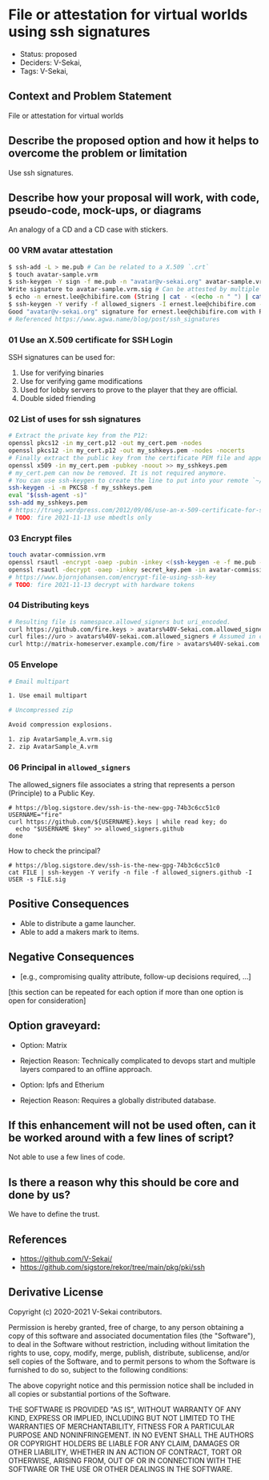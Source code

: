 # File or attestation for virtual worlds using ssh signatures

- Status: proposed <!-- draft | rejected | accepted | deprecated | superseded by -->
- Deciders: V-Sekai,
- Tags: V-Sekai,

## Context and Problem Statement

File or attestation for virtual worlds

## Describe the proposed option and how it helps to overcome the problem or limitation

Use ssh signatures. 

## Describe how your proposal will work, with code, pseudo-code, mock-ups, or diagrams

An analogy of a CD and a CD case with stickers.

### 00 VRM avatar attestation

```bash
$ ssh-add -L > me.pub # Can be related to a X.509 `.crt`
$ touch avatar-sample.vrm
$ ssh-keygen -Y sign -f me.pub -n "avatar@v-sekai.org" avatar-sample.vrm
Write signature to avatar-sample.vrm.sig # Can be attested by multiple people with multiple `.sig`
$ echo -n ernest.lee@chibifire.com (String | cat - <(echo -n " ") | cat - <(ssh-add -L) > allowed_signers # Can have more than one line. T
$ ssh-keygen -Y verify -f allowed_signers -I ernest.lee@chibifire.com -n "avatar@v-sekai.org" -s avatar-sample.vrm.sig < avatar-sample.vrm
Good "avatar@v-sekai.org" signature for ernest.lee@chibifire.com with RSA key SHA256:W7APE+9tyFUdGzzcYCwcdknWm0vb1KPso8XogFP2u+k
# Referenced https://www.agwa.name/blog/post/ssh_signatures
```

### 01 Use an X.509 certificate for SSH Login

SSH signatures can be used for:

1. Use for verifying binaries
2. Use for verifying game modifications
3. Used for lobby servers to prove to the player that they are official.
4. Double sided friending

### 02 List of uses for ssh signatures

```bash
# Extract the private key from the P12:
openssl pkcs12 -in my_cert.p12 -out my_cert.pem -nodes
openssl pkcs12 -in my_cert.p12 -out my_sshkeys.pem -nodes -nocerts
# Finally extract the public key from the certificate PEM file and append it to the private key:
openssl x509 -in my_cert.pem -pubkey -noout >> my_sshkeys.pem
# my_cert.pem can now be removed. It is not required anymore.
# You can use ssh-keygen to create the line to put into your remote `~/.ssh/authorized_keys` file:
ssh-keygen -i -m PKCS8 -f my_sshkeys.pem
eval "$(ssh-agent -s)"
ssh-add my_sshkeys.pem
# https://trueg.wordpress.com/2012/09/06/use-an-x-509-certificate-for-ssh-login/
# TODO: fire 2021-11-13 use mbedtls only
```

### 03 Encrypt files

```bash
touch avatar-commission.vrm 
openssl rsautl -encrypt -oaep -pubin -inkey <(ssh-keygen -e -f me.pub -m PKCS8) -in avatar-commission.vrm -out avatar-commission.vrm.enc
openssl rsautl -decrypt -oaep -inkey secret_key.pem -in avatar-commission.vrm.enc -out avatar-commission.vrm.new
# https://www.bjornjohansen.com/encrypt-file-using-ssh-key
# TODO: fire 2021-11-13 decrypt with hardware tokens
```

### 04 Distributing keys

```bash
# Resulting file is namespace.allowed_signers but uri_encoded.
curl https://github.com/fire.keys > avatars%40V-Sekai.com.allowed_signers # Needs a id in email syntax in front of a key 
curl files://uro > avatars%40V-sekai.com.allowed_signers # Assumed in correct format
curl http://matrix-homeserver.example.com/fire > avatars%40V-sekai.com.allowed_signers # Assumed in correct format
```

### 05 Envelope

```bash
# Email multipart

1. Use email multipart

# Uncompressed zip

Avoid compression explosions.

1. zip AvatarSample_A.vrm.sig
2. zip AvatarSample_A.vrm 
```

### 06 Principal in `allowed_signers`

The allowed_signers file associates a string that represents a person (Principle) to a Public Key.

```
# https://blog.sigstore.dev/ssh-is-the-new-gpg-74b3c6cc51c0
USERNAME="fire"
curl https://github.com/${USERNAME}.keys | while read key; do
  echo "$USERNAME $key" >> allowed_signers.github
done
```

How to check the principal?

```
# https://blog.sigstore.dev/ssh-is-the-new-gpg-74b3c6cc51c0
cat FILE | ssh-keygen -Y verify -n file -f allowed_signers.github -I USER -s FILE.sig
```

## Positive Consequences <!-- optional -->

- Able to distribute a game launcher.
- Able to add a makers mark to items.

## Negative Consequences <!-- optional -->

- [e.g., compromising quality attribute, follow-up decisions required, …]

[this section can be repeated for each option if more than one option is open for consideration]

## Option graveyard: <!-- same as above -->

- Option: Matrix 
- Rejection Reason: Technically complicated to devops start and multiple layers compared to an offline approach.

- Option: Ipfs and Etherium 
- Rejection Reason: Requires a globally distributed database.

## If this enhancement will not be used often, can it be worked around with a few lines of script?

Not able to use a few lines of code.

## Is there a reason why this should be core and done by us?

We have to define the trust.

## References <!-- optional -->

- https://github.com/V-Sekai/
- https://github.com/sigstore/rekor/tree/main/pkg/pki/ssh

## Derivative License

Copyright (c) 2020-2021 V-Sekai contributors.

Permission is hereby granted, free of charge, to any person obtaining a copy
of this software and associated documentation files (the "Software"), to deal
in the Software without restriction, including without limitation the rights
to use, copy, modify, merge, publish, distribute, sublicense, and/or sell
copies of the Software, and to permit persons to whom the Software is
furnished to do so, subject to the following conditions:

The above copyright notice and this permission notice shall be included in all
copies or substantial portions of the Software.

THE SOFTWARE IS PROVIDED "AS IS", WITHOUT WARRANTY OF ANY KIND, EXPRESS OR
IMPLIED, INCLUDING BUT NOT LIMITED TO THE WARRANTIES OF MERCHANTABILITY,
FITNESS FOR A PARTICULAR PURPOSE AND NONINFRINGEMENT. IN NO EVENT SHALL THE
AUTHORS OR COPYRIGHT HOLDERS BE LIABLE FOR ANY CLAIM, DAMAGES OR OTHER
LIABILITY, WHETHER IN AN ACTION OF CONTRACT, TORT OR OTHERWISE, ARISING FROM,
OUT OF OR IN CONNECTION WITH THE SOFTWARE OR THE USE OR OTHER DEALINGS IN THE
SOFTWARE.
